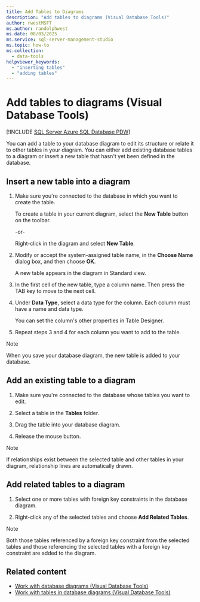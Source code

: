 ```yaml
---
title: Add Tables to Diagrams
description: "Add tables to diagrams (Visual Database Tools)"
author: rwestMSFT
ms.author: randolphwest
ms.date: 08/03/2025
ms.service: sql-server-management-studio
ms.topic: how-to
ms.collection:
  - data-tools
helpviewer_keywords:
  - "inserting tables"
  - "adding tables"
---
```


# Add tables to diagrams (Visual Database Tools)

[!INCLUDE [SQL Server Azure SQL Database PDW](../includes/applies-to-version/sql-asdb-asdbmi-pdw.md)]

You can add a table to your database diagram to edit its structure or relate it to other tables in your diagram. You can either add existing database tables to a diagram or insert a new table that hasn't yet been defined in the database.

## Insert a new table into a diagram

1. Make sure you're connected to the database in which you want to create the table.

   To create a table in your current diagram, select the **New Table** button on the toolbar.

   -or-

   Right-click in the diagram and select **New Table**.

1. Modify or accept the system-assigned table name, in the **Choose Name** dialog box, and then choose **OK**.

   A new table appears in the diagram in Standard view.

1. In the first cell of the new table, type a column name. Then press the TAB key to move to the next cell.

1. Under **Data Type**, select a data type for the column. Each column must have a name and data type.

   You can set the column's other properties in Table Designer.

1. Repeat steps 3 and 4 for each column you want to add to the table.

> [!NOTE]  
> When you save your database diagram, the new table is added to your database.

## Add an existing table to a diagram

1. Make sure you're connected to the database whose tables you want to edit.

1. Select a table in the **Tables** folder.

1. Drag the table into your database diagram.

1. Release the mouse button.

> [!NOTE]  
> If relationships exist between the selected table and other tables in your diagram, relationship lines are automatically drawn.

## Add related tables to a diagram

1. Select one or more tables with foreign key constraints in the database diagram.

1. Right-click any of the selected tables and choose **Add Related Tables**.

> [!NOTE]  
> Both those tables referenced by a foreign key constraint from the selected tables and those referencing the selected tables with a foreign key constraint are added to the diagram.

## Related content

- [Work with database diagrams (Visual Database Tools)](work-with-database-diagrams-visual-database-tools.md)
- [Work with tables in database diagrams (Visual Database Tools)](work-with-tables-in-database-diagram-visual-database-tools.md)
